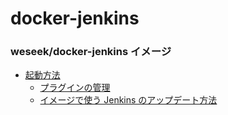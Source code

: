 # docker-jenkins

### weseek/docker-jenkins イメージ
- [起動方法](Startup.md)
  - [プラグインの管理](Plugin.md)
  - [イメージで使う Jenkins のアップデート方法](Update.md)
